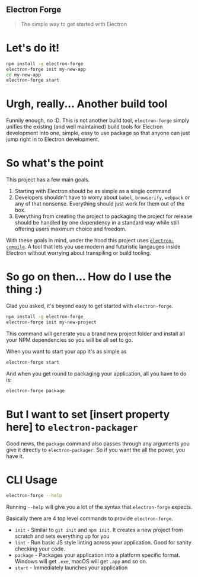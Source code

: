 Electron Forge
--------------

> The simple way to get started with Electron

# Let's do it!

```bash
npm install -g electron-forge
electron-forge init my-new-app
cd my-new-app
electron-forge start
```

# Urgh, really...  Another build tool

Funnily enough, no :D.  This is not another build tool, `electron-forge` simply
unifies the existing (and well maintained) build tools for Electron development
into one, simple, easy to use package so that anyone can just jump right in
to Electron development.

# So what's the point

This project has a few main goals.

1. Starting with Electron should be as simple as a single command
2. Developers shouldn't have to worry about `babel`, `browserify`, `webpack` or
any of that nonsense.  Everything should just work for them out of the box.
3. Everything from creating the project to packaging the project for release
should be handled by one dependency in a standard way while still offering users
maximum choice and freedom.

With these goals in mind, under the hood this project uses
[`electron-compile`](https://github.com/electron/electron-compile).  A tool
that lets you use modern and futuristic langauges inside Electron without
worrying about transpiling or build tooling.

# So go on then... How do I use the thing :)

Glad you asked, it's beyond easy to get started with `electron-forge`.

```bash
npm install -g electron-forge
electron-forge init my-new-project
```

This command will generate you a brand new project folder and install all your
NPM dependencies so you will be all set to go.

When you want to start your app it's as simple as

```bash
electron-forge start
```

And when you get round to packaging your application, all you have to do is:

```bash
electron-forge package
```

# But I want to set [insert property here] to `electron-packager`

Good news, the `package` command also passes through any arguments you give it
directly to `electron-packager`.  So if you want the all the power, you have it.

# CLI Usage

```bash
electron-forge --help
```

Running `--help` will give you a lot of the syntax that `electron-forge` expects.

Basically there are 4 top level commands to provide `electron-forge`.
* `init` - Similar to `git init` and `npm init`.  It creates a new project from
scratch and sets everything up for you
* `lint` - Run basic JS style linting across your application.  Good for sanity
checking your code.
* `package` - Packages your application into a platform specific format.  Windows
will get `.exe`, macOS will get `.app` and so on.
* `start` - Immediately launches your application
